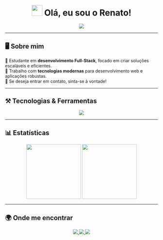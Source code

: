 <h1 align="center">
  <img src="https://media.giphy.com/media/hvRJCLFzcasrR4ia7z/giphy.gif" width="35">
  Olá, eu sou o Renato!
</h1>

<p align="center">
  <img src="https://readme-typing-svg.demolab.com?font=Fira+Code&size=22&pause=1000&color=F7F7F7&center=true&vCenter=true&width=600&lines=Desenvolvedor+Full-Stack;Apaixonado+por+tecnologia;Construindo+soluções+eficientes;Sempre+aprendendo+e+evoluindo">
</p>

---

## 🖥️ Sobre mim  

🎯 Estudante em **desenvolvimento Full-Stack**, focado em criar soluções escaláveis e eficientes.  
📌 Trabalho com **tecnologias modernas** para desenvolvimento web e aplicações robustas.  
📩 Se deseja entrar em contato, sinta-se à vontade!  

---

## ⚒️ Tecnologias & Ferramentas  

<p align="center">
  <img src="https://skillicons.dev/icons?i=html,css,js,ts,react,nodejs,express,nextjs,git,github,mysql,mongodb,figma" />
</p>

---

## 📊 Estatísticas  

<div align="center">
  <img height="180em" src="https://github-readme-stats.vercel.app/api?username=miknuje&show_icons=true&theme=radical&hide_border=false">
  <img height="180em" src="https://github-readme-streak-stats.herokuapp.com/?user=miknuje&show_icons=true&theme=radical">
</div>

---

## 🌍 Onde me encontrar  

<p align="center">
  <a href="mailto:rf46944@gmail.com">
    <img src="https://img.shields.io/badge/-Email-D14836?style=for-the-badge&logo=gmail&logoColor=white">
  </a>
  <a href="https://github.com/miknuje">
    <img src="https://img.shields.io/badge/-GitHub-181717?style=for-the-badge&logo=github&logoColor=white">
  </a>
  <a href="https://www.linkedin.com/in/renato-freitas-57a3a0352/">
    <img src="https://img.shields.io/badge/-LinkedIn-0077B5?style=for-the-badge&logo=linkedin&logoColor=white">
  </a>
</p>
